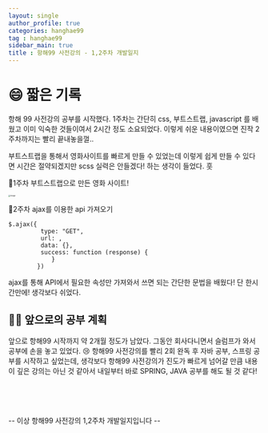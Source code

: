 ```yaml
---
layout: single
author_profile: true
categories: hanghae99
tag : hanghae99 
sidebar_main: true  
title : 항해99 사전강의 - 1,2주차 개발일지
---
```




# :smile: 짧은 기록



항해 99 사전강의 공부를 시작했다.  1주차는 간단히 css, 부트스트랩, javascript 를 배웠고 이미 익숙한 것들이여서 
2시간 정도 소요되었다. 이렇게 쉬운 내용이였으면 진작 2주차까지는 빨리 끝내놓을껄.. 

부트스트랩을 통해서 영화사이트를 빠르게 만들 수 있었는데 이렇게 쉽게 만들 수 있다면 시간은 절약되겠지만 scss 실력은 안들겠다! 하는 생각이 들었다. 훗 

:large_orange_diamond:1주차 부트스트랩으로 만든 영화 사이트!

<img src="https://user-images.githubusercontent.com/68511112/203103370-d323701b-6aac-4bf7-9e83-e1fa6807b3d8.png" alt="image" style="zoom: 25%;" />



:large_orange_diamond:2주차 ajax를 이용한 api 가져오기 

```
$.ajax({
         type: "GET",
         url: ,
         data: {},
         success: function (response) {
            }
        })
```

ajax를 통해 API에서 필요한 속성만 가져와서 쓰면 되는 간단한 문법을 배웠다! 단 한시간만에! 생각보다 쉬었다. 





## :woman_student: 앞으로의 공부 계획 

앞으로 항해99 시작까지 약 2개월 정도가 남았다. 그동안 회사다니면서 슬럼프가 와서 공부에 손을 놓고 있었다. :cry: 항해99 사전강의를 빨리 2회 완독 후 자바 공부, 스프링 공부를 시작하고 싶었는데, 생각보다 항해99 사전강의가 진도가 빠르게 넘어갈 만큼 내용이 깊은 강의는 아닌 것 같아서 내일부터 바로 SPRING, JAVA 공부를 해도 될 것 같다!

<br><br><br>



-- 이상 항해99 사전강의 1,2주차 개발일지입니다 -- 

